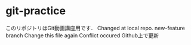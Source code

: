 # git-practice
このリポジトリはGit動画講座用です．
Changed at local repo.
new-feature branch
Change this file again
Conflict occured
Github上で更新

